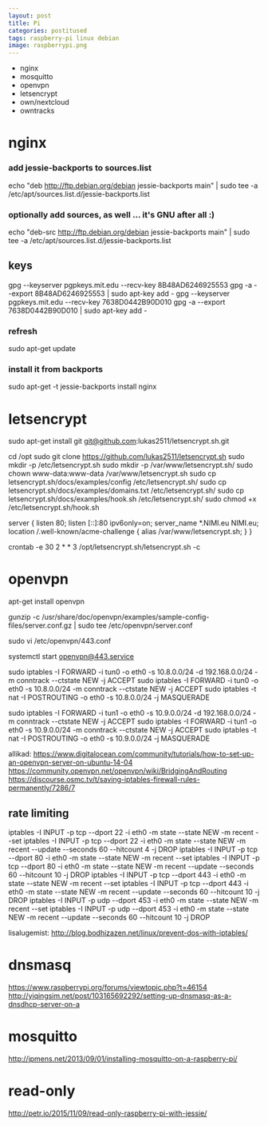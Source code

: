 ```yaml
---
layout: post
title: Pi
categories: postitused
tags: raspberry-pi linux debian
image: raspberrypi.png
---
```



* nginx
* mosquitto
* openvpn
* letsencrypt
* own/nextcloud
* owntracks





# nginx

### add jessie-backports to sources.list
echo "deb http://ftp.debian.org/debian jessie-backports main" | sudo tee -a /etc/apt/sources.list.d/jessie-backports.list

### optionally add sources, as well ... it's GNU after all :)
echo "deb-src http://ftp.debian.org/debian jessie-backports main" | sudo tee -a /etc/apt/sources.list.d/jessie-backports.list

## keys
gpg --keyserver pgpkeys.mit.edu --recv-key 8B48AD6246925553
gpg -a --export 8B48AD6246925553 | sudo apt-key add -
gpg --keyserver pgpkeys.mit.edu --recv-key 7638D0442B90D010
gpg -a --export 7638D0442B90D010 | sudo apt-key add -

### refresh
sudo apt-get update

### install it from backports
sudo apt-get -t jessie-backports install nginx





# letsencrypt

sudo apt-get install git
git@github.com:lukas2511/letsencrypt.sh.git


cd /opt
sudo git clone https://github.com/lukas2511/letsencrypt.sh
sudo mkdir -p /etc/letsencrypt.sh
sudo mkdir -p /var/www/letsencrypt.sh/
sudo chown www-data:www-data /var/www/letsencrypt.sh
sudo cp letsencrypt.sh/docs/examples/config /etc/letsencrypt.sh/
sudo cp letsencrypt.sh/docs/examples/domains.txt /etc/letsencrypt.sh/
sudo cp letsencrypt.sh/docs/examples/hook.sh /etc/letsencrypt.sh/
sudo chmod +x /etc/letsencrypt.sh/hook.sh

server {
  listen 80;
  listen [::]:80 ipv6only=on;
  server_name *.NIMI.eu NIMI.eu;
  location /.well-known/acme-challenge {
    alias /var/www/letsencrypt.sh;
  }
}


crontab -e
30 2 * * 3 /opt/letsencrypt.sh/letsencrypt.sh -c







# openvpn

apt-get install openvpn

gunzip -c /usr/share/doc/openvpn/examples/sample-config-files/server.conf.gz | sudo tee /etc/openvpn/server.conf

sudo vi /etc/openvpn/443.conf

systemctl start openvpn@443.service



sudo iptables -I FORWARD -i tun0 -o eth0 -s 10.8.0.0/24 -d 192.168.0.0/24 -m conntrack --ctstate NEW -j ACCEPT
sudo iptables -I FORWARD -i tun0 -o eth0 -s 10.8.0.0/24 -m conntrack --ctstate NEW -j ACCEPT
sudo iptables -t nat -I POSTROUTING -o eth0 -s 10.8.0.0/24 -j MASQUERADE

sudo iptables -I FORWARD -i tun1 -o eth0 -s 10.9.0.0/24 -d 192.168.0.0/24 -m conntrack --ctstate NEW -j ACCEPT
sudo iptables -I FORWARD -i tun1 -o eth0 -s 10.9.0.0/24 -m conntrack --ctstate NEW -j ACCEPT
sudo iptables -t nat -I POSTROUTING -o eth0 -s 10.9.0.0/24 -j MASQUERADE

allikad:
https://www.digitalocean.com/community/tutorials/how-to-set-up-an-openvpn-server-on-ubuntu-14-04
https://community.openvpn.net/openvpn/wiki/BridgingAndRouting
https://discourse.osmc.tv/t/saving-iptables-firewall-rules-permanently/7286/7






## rate limiting

iptables -I INPUT -p tcp --dport 22 -i eth0 -m state --state NEW -m recent --set
iptables -I INPUT -p tcp --dport 22 -i eth0 -m state --state NEW -m recent --update --seconds 60 --hitcount 4 -j DROP
iptables -I INPUT -p tcp --dport 80 -i eth0 -m state --state NEW -m recent --set
iptables -I INPUT -p tcp --dport 80 -i eth0 -m state --state NEW -m recent --update --seconds 60 --hitcount 10 -j DROP
iptables -I INPUT -p tcp --dport 443 -i eth0 -m state --state NEW -m recent --set
iptables -I INPUT -p tcp --dport 443 -i eth0 -m state --state NEW -m recent --update --seconds 60 --hitcount 10 -j DROP
iptables -I INPUT -p udp --dport 453 -i eth0 -m state --state NEW -m recent --set
iptables -I INPUT -p udp --dport 453 -i eth0 -m state --state NEW -m recent --update --seconds 60 --hitcount 10 -j DROP

lisalugemist:
http://blog.bodhizazen.net/linux/prevent-dos-with-iptables/




# dnsmasq

https://www.raspberrypi.org/forums/viewtopic.php?t=46154
http://yiqingsim.net/post/103165692292/setting-up-dnsmasq-as-a-dnsdhcp-server-on-a





# mosquitto

http://jpmens.net/2013/09/01/installing-mosquitto-on-a-raspberry-pi/



# read-only

http://petr.io/2015/11/09/read-only-raspberry-pi-with-jessie/
